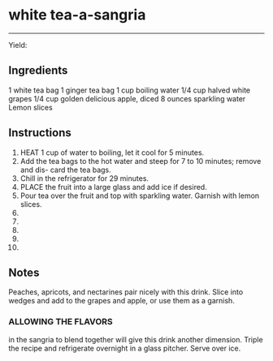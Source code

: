 # white tea-a-sangria
---
Yield: 

## Ingredients
1 white tea bag
1 ginger tea bag
1 cup boiling water
1/4 cup halved white grapes
1/4 cup golden delicious apple, diced
8 ounces sparkling water
Lemon slices

## Instructions
1. HEAT 1 cup of water to boiling, let it cool for
5 minutes. 
2. Add the tea bags to the hot water
and steep for 7 to 10 minutes; remove and dis-
card the tea bags. 
3. Chill in the refrigerator for
29 minutes.
4. PLACE the fruit into a large glass and add ice
if desired. 
5. Pour tea over the fruit and top with
sparkling water. Garnish with lemon slices.
6. 
7. 
8. 
9. 
10. 

## Notes


Peaches, apricots, and nectarines pair nicely
with this drink. Slice into wedges and add to the
grapes and apple, or use them as a garnish.




### ALLOWING THE FLAVORS
in the sangria
to blend together will give this drink another
dimension. Triple the recipe and refrigerate
overnight in a glass pitcher. Serve over ice.